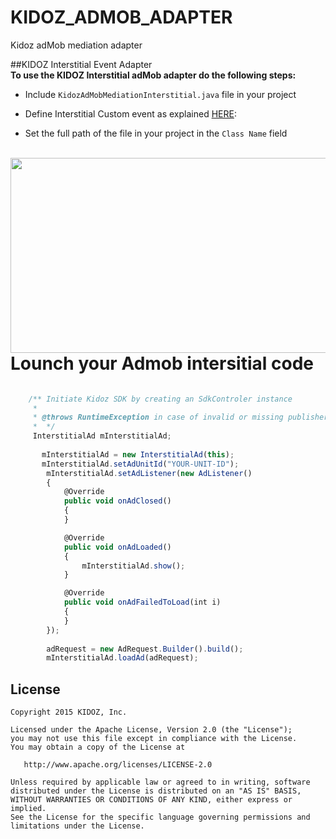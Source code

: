 # KIDOZ_ADMOB_ADAPTER
Kidoz adMob mediation adapter

##KIDOZ Interstitial Event Adapter
</br>
**To use the KIDOZ Interstitial adMob adapter do the following steps:**

* Include `KidozAdMobMediationInterstitial.java` file in your project

* Define Interstitial Custom event as explained [HERE](https://support.google.com/admob/answer/3083407):
 
* Set the full path of the file in your project in the `Class Name` field

</br>
<a href="url"><img src="https://s3.amazonaws.com/kidoz-cdn/sdk/GitHub_Tutorial_Img/custom_event_tut.JPG" align="left" height="312" width="800" ></a></br></br></br>   


# Lounch your Admob intersitial code
```javascript

 	/** Initiate Kidoz SDK by creating an SdkControler instance
	 * 
	 * @throws RuntimeException in case of invalid or missing publisher_id or security token
	 *  */
	 InterstitialAd mInterstitialAd;
	 
	   mInterstitialAd = new InterstitialAd(this);
       mInterstitialAd.setAdUnitId("YOUR-UNIT-ID");
        mInterstitialAd.setAdListener(new AdListener()
        {
            @Override
            public void onAdClosed()
            {
            }

            @Override
            public void onAdLoaded()
            {
                mInterstitialAd.show();
            }

            @Override
            public void onAdFailedToLoad(int i)
            {
            }
        });
        
        adRequest = new AdRequest.Builder().build();
        mInterstitialAd.loadAd(adRequest);
```
License
--------

    Copyright 2015 KIDOZ, Inc.

    Licensed under the Apache License, Version 2.0 (the "License");
    you may not use this file except in compliance with the License.
    You may obtain a copy of the License at

       http://www.apache.org/licenses/LICENSE-2.0

    Unless required by applicable law or agreed to in writing, software
    distributed under the License is distributed on an "AS IS" BASIS,
    WITHOUT WARRANTIES OR CONDITIONS OF ANY KIND, either express or implied.
    See the License for the specific language governing permissions and
    limitations under the License.

